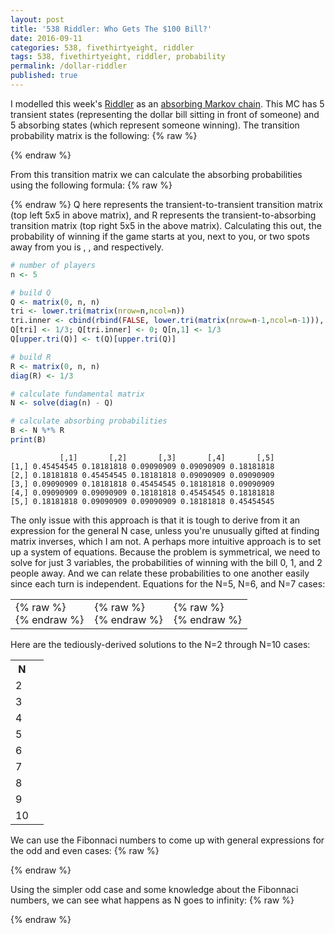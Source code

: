 ```yaml
---
layout: post
title: '538 Riddler: Who Gets The $100 Bill?'
date: 2016-09-11
categories: 538, fivethirtyeight, riddler
tags: 538, fivethirtyeight, riddler, probability
permalink: /dollar-riddler
published: true
---
```


I modelled this week's [Riddler](http://fivethirtyeight.com/features/who-keeps-the-money-you-found-on-the-floor/) as an [absorbing Markov chain](https://en.wikipedia.org/wiki/Absorbing_Markov_chain).  This MC has 5 transient states (representing the dollar bill sitting in front of someone) and 5 absorbing states (which represent someone winning).  The transition probability matrix is the following:
{% raw %}
<div class="equation" data-expr="
\begin{matrix}
 & 0 & \frac{1}{3} & 0 & 0 & \frac{1}{3} & \frac{1}{3} & 0 & 0 & 0 & 0 \\
 & \frac{1}{3} & 0 & \frac{1}{3} & 0 & 0 & 0 & \frac{1}{3} & 0 & 0 & 0 \\
 & 0 & \frac{1}{3} & 0 & \frac{1}{3} & 0 & 0 & 0 & \frac{1}{3} & 0 & 0 \\
 & 0 & 0 & \frac{1}{3} & 0 & \frac{1}{3} & 0 & 0 & 0 & \frac{1}{3} & 0 \\
 & \frac{1}{3} & 0 & 0 & \frac{1}{3} & 0 & 0 & 0 & 0 & 0 & \frac{1}{3} \\
 & 0 & 0 & 0 & 0 & 0 & 1 & 0 & 0 & 0 & 0 \\
 & 0 & 0 & 0 & 0 & 0 & 0 & 1 & 0 & 0 & 0 \\
 & 0 & 0 & 0 & 0 & 0 & 0 & 0 & 1 & 0 & 0 \\
 & 0 & 0 & 0 & 0 & 0 & 0 & 0 & 0 & 1 & 0 \\
 & 0 & 0 & 0 & 0 & 0 & 0 & 0 & 0 & 0 & 1
\end{matrix}
"></div>
{% endraw %}

From this transition matrix we can calculate the absorbing probabilities using the following formula:
{% raw %}
<div class="equation" data-expr="B = \left( I - Q \right)^{-1} * R"></div>
{% endraw %}
Q here represents the transient-to-transient transition matrix (top left 5x5 in above matrix), and R represents the transient-to-absorbing transition matrix (top right 5x5 in the above matrix).  Calculating this out, the probability of winning if the game starts at you, next to you, or two spots away from you is <span class="inline-equation" data-expr="\frac{5}{11} = 45.45\%"></span>, <span class="inline-equation" data-expr="\frac{2}{11} = 18.18\%"></span>, and <span class="inline-equation" data-expr="\frac{1}{11} = 9.09\%"></span> respectively.

``` R
# number of players
n <- 5

# build Q
Q <- matrix(0, n, n)
tri <- lower.tri(matrix(nrow=n,ncol=n))
tri.inner <- cbind(rbind(FALSE, lower.tri(matrix(nrow=n-1,ncol=n-1))), FALSE)
Q[tri] <- 1/3; Q[tri.inner] <- 0; Q[n,1] <- 1/3
Q[upper.tri(Q)] <- t(Q)[upper.tri(Q)]

# build R
R <- matrix(0, n, n)
diag(R) <- 1/3

# calculate fundamental matrix
N <- solve(diag(n) - Q)

# calculate absorbing probabilities
B <- N %*% R
print(B)
```
```
           [,1]       [,2]       [,3]       [,4]       [,5]
[1,] 0.45454545 0.18181818 0.09090909 0.09090909 0.18181818
[2,] 0.18181818 0.45454545 0.18181818 0.09090909 0.09090909
[3,] 0.09090909 0.18181818 0.45454545 0.18181818 0.09090909
[4,] 0.09090909 0.09090909 0.18181818 0.45454545 0.18181818
[5,] 0.18181818 0.09090909 0.09090909 0.18181818 0.45454545
```

The only issue with this approach is that it is tough to derive from it an expression for the general N case, unless you're unusually gifted at finding matrix inverses, which I am not.  A perhaps more intuitive approach is to set up a system of equations.  Because the problem is symmetrical, we need to solve for just 3 variables, the probabilities of winning with the bill 0, 1, and 2 people away.  And we can relate these probabilities to one another easily since each turn is independent.  Equations for the N=5, N=6, and N=7 cases:

<table style = 'width:100%;'>
<tr><td style = 'width:33%; vertical-align: top;'>
{% raw %}
<div class="equation" data-expr="\begin{cases}
 & P_{2} = \frac{1}{3} P_{2} + \frac{1}{3} P_{1} \\[1em]
 & P_{1} = \frac{1}{3} P_{2} + \frac{1}{3} P_{0} \\[1em]
 & P_{0} + 2 P_{1} + 2 P_{2} = 1
\end{cases}"></div>
{% endraw %}
</td><td style = 'width:33%; vertical-align: top;'>
{% raw %}
<div class="equation" data-expr="\begin{cases}
 & P_{3} = \frac{2}{3} P_{2} \\[1em]
 & P_{2} = \frac{1}{3} P_{3} + \frac{1}{3} P_{1} \\[1em]
 & P_{1} = \frac{1}{3} P_{2} + \frac{1}{3} P_{0} \\[1em]
 & P_{0} + 2 P_{1} + 2 P_{2} + P_{3} = 1
\end{cases}"></div>
{% endraw %}
</td><td style = 'width:33%; vertical-align: top;'>
{% raw %}
<div class="equation" data-expr="\begin{cases}
 & P_{3} = \frac{1}{3} P_{3} + \frac{1}{3} P_{2} \\[1em]
 & P_{2} = \frac{1}{3} P_{3} + \frac{1}{3} P_{1} \\[1em]
 & P_{1} = \frac{1}{3} P_{2} + \frac{1}{3} P_{0} \\[1em]
 & P_{0} + 2 P_{1} + 2 P_{2} + 2 P_{3} = 1
\end{cases}"></div>
{% endraw %}
</td></tr>
</table>

Here are the tediously-derived solutions to the N=2 through N=10 cases:
<table class="pretty">
<tr><th>N</th><th><span class="inline-equation" data-expr="P_{0}"></span></th></tr>
<tr><td>2</td><td><span class="inline-equation" data-expr="\frac{3}{5} = 60\%"></span></td></tr>
<tr><td>3</td><td><span class="inline-equation" data-expr="\frac{2}{4} = 50\%"></span></td></tr>
<tr><td>4</td><td><span class="inline-equation" data-expr="\frac{7}{15} = 46.66667\%"></span></td></tr>
<tr><td>5</td><td><span class="inline-equation" data-expr="\frac{5}{11} = 45.45455\%"></span></td></tr>
<tr><td>6</td><td><span class="inline-equation" data-expr="\frac{18}{40} = 45\%"></span></td></tr>
<tr><td>7</td><td><span class="inline-equation" data-expr="\frac{13}{29} = 44.82759\%"></span></td></tr>
<tr><td>8</td><td><span class="inline-equation" data-expr="\frac{47}{105} = 44.7619\%"></span></td></tr>
<tr><td>9</td><td><span class="inline-equation" data-expr="\frac{34}{76} = 44.73684\%"></span></td></tr>
<tr><td>10</td><td><span class="inline-equation" data-expr="\frac{123}{275} = 44.72727\%"></span></td></tr>
</table>

We can use the Fibonnaci numbers to come up with general expressions for the odd and even cases:
{% raw %}
<div class="equation" data-expr="P_{0} = \begin{cases}
 \frac{F_{N}}{F_{N-1}+F_{N+1}} & \text{if } N \text{ is odd} \\[1em]
 \frac{F_{N-1}+F_{N+1}}{2F_{N-2}+F_{N+3}} & \text{if } N \text{ is even}
\end{cases}"></div>
{% endraw %}

Using the simpler odd case and some knowledge about the Fibonnaci numbers, we can see what happens as N goes to infinity:
{% raw %}
<div class="equation" data-expr="\lim_{x \to \infty } \frac{F_{x+1}}{F_{x}} = \frac{1+\sqrt{5}}{2}"></div>
<div class="equation" data-expr="\lim_{N \to \infty }\frac{F_{N}}{F_{N-1}+F_{N+1}} = \frac{\frac{F_{N}}{F_{N-1}}}{2+\frac{F_{N}}{F_{N-1}}} = \frac{1}{\sqrt{5}} \approx 44.7\%"></div>
{% endraw %}
